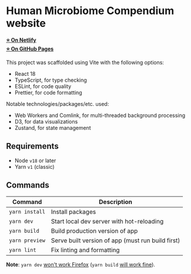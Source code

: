 # Human Microbiome Compendium website

[**⭐️ On Netlify**](https://human-microbiome-compendium.netlify.app/)  
[**⭐️ On GitHub Pages**](https://blekhmanlab.github.io/compendium_website/)

This project was scaffolded using Vite with the following options:

- React 18
- TypeScript, for type checking
- ESLint, for code quality
- Prettier, for code formatting

Notable technologies/packages/etc. used:

- Web Workers and Comlink, for multi-threaded background processing
- D3, for data visualizations
- Zustand, for state management

## Requirements

- Node `v18` or later
- Yarn `v1` (classic)

## Commands

| Command        | Description                                       |
| -------------- | ------------------------------------------------- |
| `yarn install` | Install packages                                  |
| `yarn dev`     | Start local dev server with hot-reloading         |
| `yarn build`   | Build production version of app                   |
| `yarn preview` | Serve built version of app (must run build first) |
| `yarn lint`    | Fix linting and formatting                        |

**Note**: `yarn dev` [won't work Firefox](https://caniuse.com/?search=module%20worker) (`yarn build` [will work fine](https://vitejs.dev/guide/features.html#import-with-query-suffixes)).
